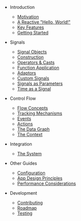- Introduction

  - [Motivation](motivation.md)
  - [A Reactive "Hello, World!"](reactive-hello.md)
  - [Key Features](key-features.md)
  - [Getting Started](getting-started.md)

- Signals

  - [Signal Objects](introduction.md)
  - [Construction](signal-constructors.md)
  - [Operators & Casts](operators-and-casts.md)
  - [Function Application](function-application.md)
  - [Adaptors](signal-adaptors.md)
  - [Custom Signals](custom-signals.md)
  - [Signals as Parameters](signals-as-parameters.md)
  - [Time as a Signal](time-signals.md)

- Control Flow

  - [Flow Concepts](flow-concepts.md)
  - [Tracking Mechanisms](tracking-mechanisms.md)
  - [Events](events.md)
  - [Actions](actions.md)
  - [The Data Graph](the-data-graph.md)
  - [The Context](the-context.md)

- Integration

  - [The System](the-system.md)

- Other Guides

  - [Configuration](configuration.md)
  - [App Design Principles](app-design.md)
  - [Performance Considerations](performance.md)

- Development

  - [Contributing](contributing.md)
  - [Roadmap](roadmap.md)
  - [Testing](testing.md)
